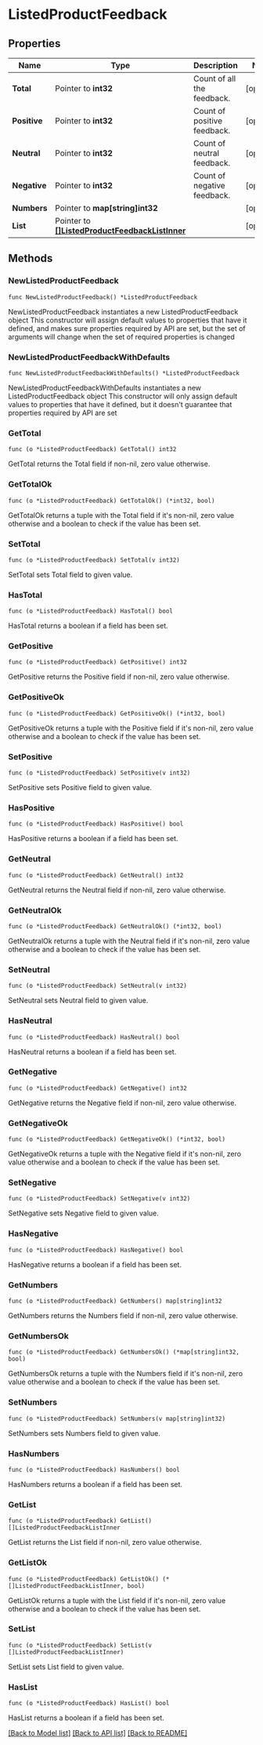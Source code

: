 # ListedProductFeedback

## Properties

Name | Type | Description | Notes
------------ | ------------- | ------------- | -------------
**Total** | Pointer to **int32** | Count of all the feedback. | [optional] 
**Positive** | Pointer to **int32** | Count of positive feedback. | [optional] 
**Neutral** | Pointer to **int32** | Count of neutral feedback. | [optional] 
**Negative** | Pointer to **int32** | Count of negative feedback. | [optional] 
**Numbers** | Pointer to **map[string]int32** |  | [optional] 
**List** | Pointer to [**[]ListedProductFeedbackListInner**](ListedProductFeedbackListInner.md) |  | [optional] 

## Methods

### NewListedProductFeedback

`func NewListedProductFeedback() *ListedProductFeedback`

NewListedProductFeedback instantiates a new ListedProductFeedback object
This constructor will assign default values to properties that have it defined,
and makes sure properties required by API are set, but the set of arguments
will change when the set of required properties is changed

### NewListedProductFeedbackWithDefaults

`func NewListedProductFeedbackWithDefaults() *ListedProductFeedback`

NewListedProductFeedbackWithDefaults instantiates a new ListedProductFeedback object
This constructor will only assign default values to properties that have it defined,
but it doesn't guarantee that properties required by API are set

### GetTotal

`func (o *ListedProductFeedback) GetTotal() int32`

GetTotal returns the Total field if non-nil, zero value otherwise.

### GetTotalOk

`func (o *ListedProductFeedback) GetTotalOk() (*int32, bool)`

GetTotalOk returns a tuple with the Total field if it's non-nil, zero value otherwise
and a boolean to check if the value has been set.

### SetTotal

`func (o *ListedProductFeedback) SetTotal(v int32)`

SetTotal sets Total field to given value.

### HasTotal

`func (o *ListedProductFeedback) HasTotal() bool`

HasTotal returns a boolean if a field has been set.

### GetPositive

`func (o *ListedProductFeedback) GetPositive() int32`

GetPositive returns the Positive field if non-nil, zero value otherwise.

### GetPositiveOk

`func (o *ListedProductFeedback) GetPositiveOk() (*int32, bool)`

GetPositiveOk returns a tuple with the Positive field if it's non-nil, zero value otherwise
and a boolean to check if the value has been set.

### SetPositive

`func (o *ListedProductFeedback) SetPositive(v int32)`

SetPositive sets Positive field to given value.

### HasPositive

`func (o *ListedProductFeedback) HasPositive() bool`

HasPositive returns a boolean if a field has been set.

### GetNeutral

`func (o *ListedProductFeedback) GetNeutral() int32`

GetNeutral returns the Neutral field if non-nil, zero value otherwise.

### GetNeutralOk

`func (o *ListedProductFeedback) GetNeutralOk() (*int32, bool)`

GetNeutralOk returns a tuple with the Neutral field if it's non-nil, zero value otherwise
and a boolean to check if the value has been set.

### SetNeutral

`func (o *ListedProductFeedback) SetNeutral(v int32)`

SetNeutral sets Neutral field to given value.

### HasNeutral

`func (o *ListedProductFeedback) HasNeutral() bool`

HasNeutral returns a boolean if a field has been set.

### GetNegative

`func (o *ListedProductFeedback) GetNegative() int32`

GetNegative returns the Negative field if non-nil, zero value otherwise.

### GetNegativeOk

`func (o *ListedProductFeedback) GetNegativeOk() (*int32, bool)`

GetNegativeOk returns a tuple with the Negative field if it's non-nil, zero value otherwise
and a boolean to check if the value has been set.

### SetNegative

`func (o *ListedProductFeedback) SetNegative(v int32)`

SetNegative sets Negative field to given value.

### HasNegative

`func (o *ListedProductFeedback) HasNegative() bool`

HasNegative returns a boolean if a field has been set.

### GetNumbers

`func (o *ListedProductFeedback) GetNumbers() map[string]int32`

GetNumbers returns the Numbers field if non-nil, zero value otherwise.

### GetNumbersOk

`func (o *ListedProductFeedback) GetNumbersOk() (*map[string]int32, bool)`

GetNumbersOk returns a tuple with the Numbers field if it's non-nil, zero value otherwise
and a boolean to check if the value has been set.

### SetNumbers

`func (o *ListedProductFeedback) SetNumbers(v map[string]int32)`

SetNumbers sets Numbers field to given value.

### HasNumbers

`func (o *ListedProductFeedback) HasNumbers() bool`

HasNumbers returns a boolean if a field has been set.

### GetList

`func (o *ListedProductFeedback) GetList() []ListedProductFeedbackListInner`

GetList returns the List field if non-nil, zero value otherwise.

### GetListOk

`func (o *ListedProductFeedback) GetListOk() (*[]ListedProductFeedbackListInner, bool)`

GetListOk returns a tuple with the List field if it's non-nil, zero value otherwise
and a boolean to check if the value has been set.

### SetList

`func (o *ListedProductFeedback) SetList(v []ListedProductFeedbackListInner)`

SetList sets List field to given value.

### HasList

`func (o *ListedProductFeedback) HasList() bool`

HasList returns a boolean if a field has been set.


[[Back to Model list]](../README.md#documentation-for-models) [[Back to API list]](../README.md#documentation-for-api-endpoints) [[Back to README]](../README.md)


